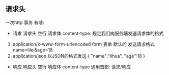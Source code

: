 ## 请求头
一次http 事务 有啥:
- 请求
请求头 空行 请求体
content-type: 规定我们向服务端发送请求体的格式
1. application/x-www-form-urlencoded
form 表单 默认的 发送请求格式
name=lilei&age=18
2. application/json
以JSON的格式发送
{
  "name":"lihua",
  "age":18
}
- 响应 
响应头 空行 响应体
content-type
通用首部: 请求/响应
